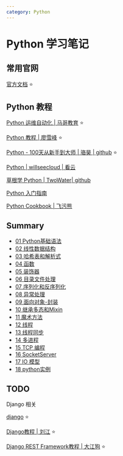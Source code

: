 ```yaml
---
category: Python
---
```

# Python 学习笔记

## 常用官网

[官方文档](https://docs.python.org/zh-cn/3/) :star:



## Python 教程

[Python 运维自动化 | 马哥教育](https://clay-wangzhi.com/code/python/) :star: 

[Python 教程 | 廖雪峰](https://www.liaoxuefeng.com/wiki/1016959663602400) :star:

[Python - 100天从新手到大师 | 骆昊 | github](https://github.com/jackfrued/Python-100-Days) :star:

[Python | willseecloud | 看云](https://www.kancloud.cn/willseecloud/python/1904298)

[草根学 Python | TwoWater| github](https://github.com/TwoWater/Python)

[Python 入门指南](http://www.pythondoc.com/pythontutorial3/index.html)

[Python Cookbook | 飞污熊](https://python3-cookbook.readthedocs.io/zh_CN/latest/index.html)



## Summary

* [01 Python基础语法](python-basic-grammar.md)
* [02 线性数据结构](python-linear-data-structure.md)
* [03 哈希表和解析式](python-ha-tables-analytic-expre.md)
* [04 函数](python-function.md)
* [05 装饰器](python-decorator.md)
* [06 目录文件处理](python-dir-file-pro.md)
* [07 序列化和反序列化](python-serialize.md)
* [08 异常处理](python-exception.md)
* [09 面向对象-封装](python-oo-package.md)
* [10 继承多态和Mixin](python-oo-inher-pol.md)
* [11 魔术方法](python-magic.md)
* [12 线程](python-thread.md)
* [13 线程同步](python-thread-sync.md)
* [14 多进程](python-gil-multiprocessing.md)
* [15 TCP 编程](python-tcp-pg.md)
* [16 SocketServer](python-socketserver.md)
* [17 IO 模型](python-io-model.md)
* [18 python实例](python-instance.md)

## TODO

Django 相关

[django](https://docs.djangoproject.com/zh-hans/) :star:

[Django教程 | 刘江](https://www.liujiangblog.com/course/django/) :star:

[Django REST Framework教程 | 大江狗](https://pythondjango.cn/django/rest-framework-tutorials) :star:

